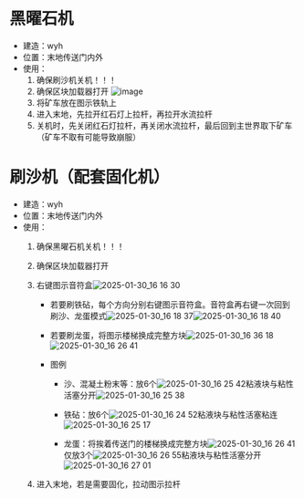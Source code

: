 # 黑曜石机
- 建造：wyh
- 位置：末地传送门内外
- 使用：
  1. 确保刷沙机关机！！！
  2. 确保区块加载器打开 ![image](https://github.com/user-attachments/assets/1e928f39-4f4d-45a4-ac9a-a301389c9b2c)
  3. 将矿车放在图示铁轨上
  4. 进入末地，先拉开红石灯上拉杆，再拉开水流拉杆
  5. 关机时，先关闭红石灯拉杆，再关闭水流拉杆，最后回到主世界取下矿车（矿车不取有可能导致崩服）

# 刷沙机（配套固化机）
- 建造：wyh
- 位置：末地传送门内外
- 使用：
  1. 确保黑曜石机关机！！！
  2. 确保区块加载器打开
  3. 右键图示音符盒![2025-01-30_16 16 30](https://github.com/user-attachments/assets/c0d5ab9e-4b3f-43ad-818f-ae30edbfca3a)

      - 若要刷铁砧，每个方向分别右键图示音符盒。音符盒再右键一次回到刷沙、龙蛋模式![2025-01-30_16 18 37](https://github.com/user-attachments/assets/b7b9b391-5244-4024-bcd4-669831b40eab)![2025-01-30_16 18 40](https://github.com/user-attachments/assets/3cd31ecd-c510-45bf-869c-c7fdaa5d994b)


      - 若要刷龙蛋，将图示楼梯换成完整方块![2025-01-30_16 36 18](https://github.com/user-attachments/assets/855f3b8e-3803-481d-92b7-acb1196b74f4)![2025-01-30_16 26 41](https://github.com/user-attachments/assets/a48b090a-4218-4a09-aec9-b63f72835cc4)

      - 图例
          - 沙、混凝土粉末等：放6个![2025-01-30_16 25 42](https://github.com/user-attachments/assets/4566a3ec-8c40-42bb-8d7b-4841dc125eea)粘液块与粘性活塞分开![2025-01-30_16 25 38](https://github.com/user-attachments/assets/a17f1042-604b-4851-b6c4-2996a80a1615)


          - 铁砧：放6个![2025-01-30_16 24 52](https://github.com/user-attachments/assets/01bf33b9-3e2c-401e-9baf-eb7b33855dc8)粘液块与粘性活塞粘连![2025-01-30_16 25 17](https://github.com/user-attachments/assets/778c4d97-0aa1-4466-a5a5-bd4312d056fb)


          - 龙蛋：将挨着传送门的楼梯换成完整方块![2025-01-30_16 26 41](https://github.com/user-attachments/assets/a48b090a-4218-4a09-aec9-b63f72835cc4)仅放3个![2025-01-30_16 26 55](https://github.com/user-attachments/assets/847055e2-69b0-4d0c-80ea-013b25f71f3e)粘液块与粘性活塞分开![2025-01-30_16 27 01](https://github.com/user-attachments/assets/5336a8a2-7422-4396-9aa8-76b16e79a659)




  4. 进入末地，若是需要固化，拉动图示拉杆
